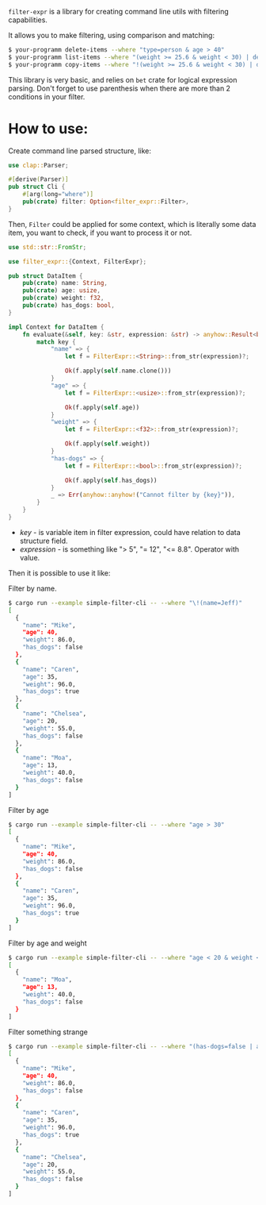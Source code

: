`filter-expr` is a library for creating command line utils with filtering
capabilities. 

It allows you to make filtering, using comparison and matching:

```sh
$ your-programm delete-items --where "type=person & age > 40"
$ your-programm list-items --where "(weight >= 25.6 & weight < 30) | density < 0.01"
$ your-programm copy-items --where "!(weight >= 25.6 & weight < 30) | density < 0.01"
```

This library is very basic, and relies on `bet` crate for logical expression
parsing. Don't forget to use parenthesis when there are more than 2 conditions
in your filter.

# How to use:

Create command line parsed structure, like: 

```rust 
use clap::Parser;

#[derive(Parser)]
pub struct Cli {
    #[arg(long="where")]
    pub(crate) filter: Option<filter_expr::Filter>,
}

```

Then, `Filter` could be applied for some context,  which is literally some data
item, you want to check, if you want to process it or not.

```rust
use std::str::FromStr;

use filter_expr::{Context, FilterExpr};

pub struct DataItem {
    pub(crate) name: String,
    pub(crate) age: usize,
    pub(crate) weight: f32,
    pub(crate) has_dogs: bool,
}

impl Context for DataItem {
    fn evaluate(&self, key: &str, expression: &str) -> anyhow::Result<bool> {
        match key {
            "name" => {
                let f = FilterExpr::<String>::from_str(expression)?;

                Ok(f.apply(self.name.clone()))
            }
            "age" => {
                let f = FilterExpr::<usize>::from_str(expression)?;

                Ok(f.apply(self.age))
            }
            "weight" => {
                let f = FilterExpr::<f32>::from_str(expression)?;

                Ok(f.apply(self.weight))
            }
            "has-dogs" => {
                let f = FilterExpr::<bool>::from_str(expression)?;

                Ok(f.apply(self.has_dogs))
            }
            _ => Err(anyhow::anyhow!("Cannot filter by {key}")),
        }
    }
}
```

 * _key_ - is variable item in filter expression, could have relation to data
 structure field.
 * _expression_ - is something like "> 5", "= 12", "<= 8.8". Operator with
 value.


Then it is possible to use it like:

Filter by name.
```bash
$ cargo run --example simple-filter-cli -- --where "\!(name=Jeff)" 
[
  {
    "name": "Mike",
    "age": 40,
    "weight": 86.0,
    "has_dogs": false
  },
  {
    "name": "Caren",
    "age": 35,
    "weight": 96.0,
    "has_dogs": true
  },
  {
    "name": "Chelsea",
    "age": 20,
    "weight": 55.0,
    "has_dogs": false
  },
  {
    "name": "Moa",
    "age": 13,
    "weight": 40.0,
    "has_dogs": false
  }
]
```

Filter by age
```sh
$ cargo run --example simple-filter-cli -- --where "age > 30"
[
  {
    "name": "Mike",
    "age": 40,
    "weight": 86.0,
    "has_dogs": false
  },
  {
    "name": "Caren",
    "age": 35,
    "weight": 96.0,
    "has_dogs": true
  }
]
```

Filter by age and weight
```sh
$ cargo run --example simple-filter-cli -- --where "age < 20 & weight <47.999"
[
  {
    "name": "Moa",
    "age": 13,
    "weight": 40.0,
    "has_dogs": false
  }
]
```

Filter something strange
```sh
$ cargo run --example simple-filter-cli -- --where "(has-dogs=false | age = 35) & weight > 40"
[
  {
    "name": "Mike",
    "age": 40,
    "weight": 86.0,
    "has_dogs": false
  },
  {
    "name": "Caren",
    "age": 35,
    "weight": 96.0,
    "has_dogs": true
  },
  {
    "name": "Chelsea",
    "age": 20,
    "weight": 55.0,
    "has_dogs": false
  }
]
```
